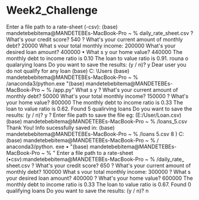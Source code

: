# Week2_Challenge
Enter a file path to a rate-sheet (-csv): (base) mandetebebitema@MANDETEBEs-MacBook-Pro ~ % daily_rate_sheet.csv
? What's your credit score? 540
? What's your current amount of monthly debt? 20000
What s vour total monthly income: 200000
What's your desired loan amount? 400000
• What s y our home value? 440000
The monthly debt to income ratio is 0.10
The loan to value ratio is 0.91.
rouna o qualarying loans
Do you want to save the results: (y / n)? y
Dear user you do not qualify for any loan
(base) C: \Users \(base) mandetebebitema@MANDETEBEs-MacBook-Pro ~ % /anaconda3/python.exe "(base) mandetebebitema@MANDETEBEs-MacBook-Pro ~ % /app.py"
What s y
? What's your current amount of monthly debt? 50000
What's your total monthly income? 150000
? What's your home value? 800000
The monthly debt to income ratio is 0.33
The loan to value ratio is 0.62.
Found 5 qualirving loans
Do you want to save the results: (y / n)? y
? Enter file path to save the file eg: (E:/User/Loan.csv) (base) mandetebebitema@MANDETEBEs-MacBook-Pro ~ % /loans_5.csv Thank You! Info sucessfully saved in: (base) mandetebebitema@MANDETEBEs-MacBook-Pro ~ % /loans 5.csv
8
) C: \(base) mandetebebitema@MANDETEBEs-MacBook-Pro ~ %  / anaconda3/python. exe
• "(base) mandetebebitema@MANDETEBEs-MacBook-Pro ~ % "
Enter a file path to a rate-sheet (•csv):mandetebebitema@MANDETEBEs-MacBook-Pro ~ % /daily_rate_ sheet.csv
? What's your credit score? 650
? What's your current amount of monthly debt? 100000
What s vour total monthly income: 300000
? What s your desired loan amount? 400000
? What's your home value? 600000
The monthly debt to income ratio is 0.33
The loan to value ratio is 0.67.
Found 0 qualifying loans
Do you want to save the results: (y / n)? n
